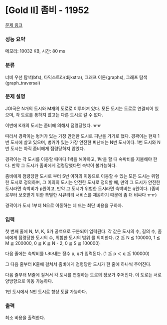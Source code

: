 # [Gold II] 좀비 - 11952 

[문제 링크](https://www.acmicpc.net/problem/11952) 

### 성능 요약

메모리: 10032 KB, 시간: 80 ms

### 분류

너비 우선 탐색(bfs), 다익스트라(dijkstra), 그래프 이론(graphs), 그래프 탐색(graph_traversal)

### 문제 설명

<p>JOI국은 N개의 도시와 M개의 도로로 이루어져 있다. 모든 도시는 도로로 연결되어 있으며, 각 도로를 통하지 않고는 다른 도시로 갈 수 없다.</p>

<p>이번에 K개의 도시는 좀비에 의해서 점령당했다. ㅠㅠ</p>

<p>따라서 경곽이는 벙커가 있는 가장 안전한 도시로 피난을 가기로 했다. 경곽이는 현재 1번 도시에 살고 있으며, 벙커가 있는 가장 안전한 피난처는 N번 도시이다. 1번 도시와 N번 도시는 아직 좀비에게 점령당하지 않았다.</p>

<p>경곽이는 각 도시를 이동할 때마다 1박을 해야하고, 1박을 할 때 숙박비를 지불해야 한다. 만약 그 도시가 좀비에게 점령당했다면 숙박이 불가능하다.</p>

<p>좀비에게 점령당한 도시로 부터 S번 이하의 이동으로 이동할 수 있는 모든 도시는 위험한 도시로 정의하며, 그 이외의 도시는 안전한 도시로 정의할 때, 만약 그 도시가 안전한 도시라면 숙박비가 p원이고, 만약 그 도시가 위험한 도시라면 숙박비는 q원이다. (좀비로부터 보호받기 위한 특별한 시큐리티 서비스를 제공하기 때문에 좀 더 비싸다 ㅠㅠ)</p>

<p>경곽이가 도시 1부터 N으로 이동하는 데 드는 최단 비용을 구하자.</p>

### 입력 

 <p>첫 번째 줄에 N, M, K, S가 공백으로 구분되어 입력된다. 각 값은 도시의 수, 길의 수, 좀비에게 점령당한 도시의 수, 위험한 도시의 범위 를 의미한다. (2 ≦ N ≦ 100000, 1 ≦ M ≦ 200000, 0 ≦ K ≦ N - 2, 0 ≦ S ≦ 100000)</p>

<p>다음 줄에는 숙박비를 나타내는 정수 p, q가 입력된다. (1 ≦ p ＜ q ≦ 100000)</p>

<p>그 다음 줄부터 K줄에 걸쳐서 좀비에게 점령당한 도시가 한 줄에 하나씩 주어진다.</p>

<p>다음 줄부터 M줄에 걸쳐서 각 도시를 연결하는 도로의 정보가 주어진다. 이 도로는 서로 양방향으로 이동 가능하다.</p>

<p>1번 도시에서 N번 도시로 항상 도달 가능하다.</p>

### 출력 

 <p>최소 비용을 출력한다.</p>

